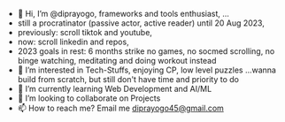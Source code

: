 - 👋 Hi, I’m @diprayogo, frameworks and tools enthusiast, ...
-    still a procratinator (passive actor, active reader) until 20 Aug 2023,
-    previously: scroll tiktok and youtube,
-    now: scroll linkedin and repos,
-    2023 goals in rest: 6 months strike no games, no socmed scrolling, no binge watching, meditating and doing workout instead
- 👀 I’m interested in Tech-Stuffs, enjoying CP, low level puzzles ...wanna build from scratch, but still don't have time and priority to do
- 🌱 I’m currently learning Web Development and AI/ML
- 💞️ I’m looking to collaborate on Projects
- 📫 How to reach me? Email me diprayogo45@gmail.com

<!---
diprayogo/diprayogo is a ✨ special ✨ repository because its `README.md` (this file) appears on your GitHub profile.
You can click the Preview link to take a look at your changes.
--->
